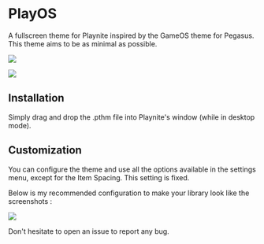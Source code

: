 # PlayOS
A fullscreen theme for Playnite inspired by the GameOS theme for Pegasus.
This theme aims to be as minimal as possible.

![](https://i.imgur.com/rmarqW2.jpg)

![](https://i.imgur.com/x2bCmyq.jpg)

## Installation

Simply drag and drop the .pthm file into Playnite's window (while in desktop mode).

## Customization

You can configure the theme and use all the options available in the settings menu, except for the Item Spacing. This setting is fixed.

Below is my recommended configuration to make your library look like the screenshots :

![](https://i.imgur.com/PYkg4zE.png)

Don't hesitate to open an issue to report any bug.
